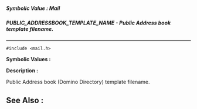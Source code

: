##### Symbolic Value : Mail
##### PUBLIC_ADDRESSBOOK_TEMPLATE_NAME - Public Address book template filename.
---
```
#include <mail.h>
```

**Symbolic Values :**



**Description :**

Public Address book (Domino Directory) template filename.


**See Also :**
---
